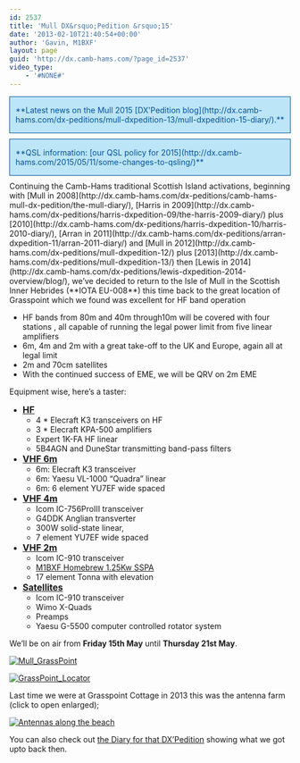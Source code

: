 ```yaml
---
id: 2537
title: 'Mull DX&rsquo;Pedition &rsquo;15'
date: '2013-02-10T21:40:54+00:00'
author: 'Gavin, M1BXF'
layout: page
guid: 'http://dx.camb-hams.com/?page_id=2537'
video_type:
    - '#NONE#'
---
```


<div style="font-size: 14px; color: #00529b; margin: 10px 0px; background-color: #bde5f8; border: 1px solid; padding: 15px 10px 15px 10px;">**Latest news on the Mull 2015 [DX’Pedition blog](http://dx.camb-hams.com/dx-peditions/mull-dxpedition-13/mull-dxpedition-15-diary/).**</div><div style="font-size: 14px; color: #00529b; margin: 10px 0px; background-color: #bde5f8; border: 1px solid; padding: 15px 10px 15px 10px;">**QSL information: [our QSL policy for 2015](http://dx.camb-hams.com/2015/05/11/some-changes-to-qsling/)**</div>Continuing the Camb-Hams traditional Scottish Island activations, beginning with [Mull in 2008](http://dx.camb-hams.com/dx-peditions/camb-hams-mull-dx-pedition/the-mull-diary/), [Harris in 2009](http://dx.camb-hams.com/dx-peditions/harris-dxpedition-09/the-harris-2009-diary/) plus [2010](http://dx.camb-hams.com/dx-peditions/harris-dxpedition-10/harris-2010-diary/), [Arran in 2011](http://dx.camb-hams.com/dx-peditions/arran-dxpedition-11/arran-2011-diary/) and [Mull in 2012](http://dx.camb-hams.com/dx-peditions/mull-dxpedition-12/) plus [2013](http://dx.camb-hams.com/dx-peditions/mull-dxpedition-13/) then [Lewis in 2014](http://dx.camb-hams.com/dx-peditions/lewis-dxpedition-2014-overview/blog/), we’ve decided to return to the Isle of Mull in the Scottish Inner Hebrides (**IOTA EU-008**) this time back to the great location of Grasspoint which we found was excellent for HF band operation

- HF bands from 80m and 40m through10m will be covered with four stations , all capable of running the legal power limit from five linear amplifiers
- 6m, 4m and 2m with a great take-off to the UK and Europe, again all at legal limit
- 2m and 70cm satellites
- With the continued success of EME, we will be QRV on 2m EME

Equipment wise, here’s a taster:

- **<span style="text-decoration: underline;"><span style="font-size: medium;">HF</span></span>**
    - 4 \* Elecraft K3 transceivers on HF
    - 3 \* Elecraft KPA-500 amplifiers
    - Expert 1K-FA HF linear
    - 5B4AGN and DuneStar transmitting band-pass filters
- **<span style="text-decoration: underline;"><span style="font-size: medium;">VHF 6m</span></span>**
    - 6m: Elecraft K3 transceiver
    - 6m: Yaesu VL-1000 “Quadra” linear
    - 6m: 6 element YU7EF wide spaced
- **<span style="text-decoration: underline;"><span style="font-size: medium;">VHF 4m</span></span>**
    - Icom IC-756ProIII transceiver
    - G4DDK Anglian transverter
    - 300W solid-state linear,
    - 7 element YU7EF wide spaced
- **<span style="text-decoration: underline;"><span style="font-size: medium;">VHF 2m</span></span>**
    - Icom IC-910 transceiver
    - [M1BXF Homebrew 1.25Kw SSPA](http://www.geekshed.co.uk/144mhz-1-25kw-sspa-amplifier/)
    - 17 element Tonna with elevation
- **<span style="text-decoration: underline;"><span style="font-size: medium;">Satellites</span></span>**
    - Icom IC-910 transceiver
    - Wimo X-Quads
    - Preamps
    - Yaesu G-5500 computer controlled rotator system

We’ll be on air from **Friday 15th May** until **Thursday 21st May**.

[![Mull_GrassPoint](http://dx.camb-hams.com/wp-content/uploads/2013/02/Mull_GrassPoint_thumb1.png "Mull_GrassPoint")](http://dx.camb-hams.com/wp-content/uploads/2013/02/Mull_GrassPoint1.png)

[![GrassPoint_Locator](http://dx.camb-hams.com/wp-content/uploads/2013/02/GrassPoint_Locator_thumb1.png "GrassPoint_Locator")](http://dx.camb-hams.com/wp-content/uploads/2013/02/GrassPoint_Locator1.png)

Last time we were at Grasspoint Cottage in 2013 this was the antenna farm (click to open enlarged);

[![Antennas along the beach](http://dx.camb-hams.com/wp-content/uploads/2013/05/antennas2-1024x358.jpg)](http://dx.camb-hams.com/wp-content/uploads/2013/05/antennas2.jpg)

You can also check out [the Diary for that DX’Pedition](http://dx.camb-hams.com/dx-peditions/mull-dxpedition-13-2/) showing what we got upto back then.